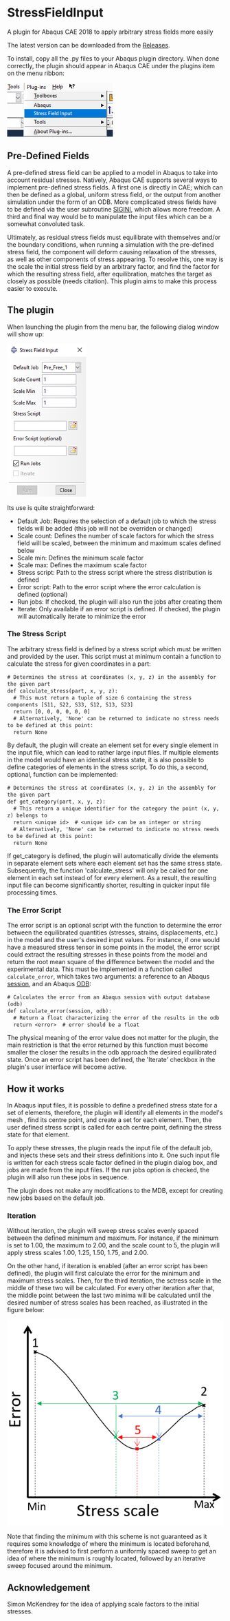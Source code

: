 # StressFieldInput
A plugin for Abaqus CAE 2018 to apply arbitrary stress fields more easily

The latest version can be downloaded from the [Releases](https://github.com/smrg-uob/StressFieldInput/releases).

To install, copy all the .py files to your Abaqus plugin directory.
When done correctly, the plugin should appear in Abaqus CAE under the plugins item on the menu ribbon:

![Plugin](https://github.com/smrg-uob/StressFieldInput/blob/main/doc/plugin.png)


## Pre-Defined Fields
A pre-defined stress field can be applied to a model in Abaqus to take into account residual stresses.
Natively, Abaqus CAE supports several ways to implement pre-defined stress fields. A first one is directly in CAE; which can then be defined as a global, uniform stress field, or the output from another simulation under the form of an ODB. More complicated stress fields have to be defined via the user subroutine [SIGINI](http://130.149.89.49:2080/v6.13/books/sub/ch01s01asb18.html), which allows more freedom.
A third and final way would be to manipulate the input files which can be a somewhat convoluted task.

Ultimately, as residual stress fields must equilibrate with themselves and/or the boundary conditions, when running a simulation with the pre-defined stress field, the component will deform causing relaxation of the stresses, as well as other components of stress appearing.
To resolve this, one way is the scale the initial stress field by an arbitrary factor, and find the factor for which the resulting stress field, after equilibration, matches the target as closely as possible (needs citation).
This plugin aims to make this process easier to execute.


## The plugin
When launching the plugin from the menu bar, the following dialog window will show up:

![User Interface](https://github.com/smrg-uob/StressFieldInput/blob/main/doc/gui_overview.png)

Its use is quite straightforward:
* Default Job: Requires the selection of a default job to which the stress fields will be added (this job will not be overriden or changed)
* Scale count: Defines the number of scale factors for which the stress field will be scaled, between the minimum and maximum scales defined below
* Scale min: Defines the minimum scale factor
* Scale max: Defines the maximum scale factor
* Stress script: Path to the stress script where the stress distribution is defined
* Error script: Path to the error script where the error calculation is defined (optional)
* Run jobs: If checked, the plugin will also run the jobs after creating them
* Iterate: Only available if an error script is defined. If checked, the plugin will automatically iterate to minimize the error

### The Stress Script
The arbitrary stress field is defined by a stress script which must be written and provided by the user.
This script must at minimum contain a function to calculate the stress for given coordinates in a part:
```
# Determines the stress at coordinates (x, y, z) in the assembly for the given part
def calculate_stress(part, x, y, z):
  # This must return a tuple of size 6 containing the stress components [S11, S22, S33, S12, S13, S23]
  return [0, 0, 0, 0, 0, 0]
  # Alternatively, 'None' can be returned to indicate no stress needs to be defined at this point:
  return None
```

By default, the plugin will create an element set for every single element in the input file, which can lead to rather large input files.
If multiple elements in the model would have an identical stress state, it is also possible to define categories of elements in the stress script.
To do this, a second, optional, function can be implemented:
```
# Determines the stress at coordinates (x, y, z) in the assembly for the given part
def get_category(part, x, y, z):
  # This return a unique identifier for the category the point (x, y, z) belongs to
  return <unique id>  # <unique id> can be an integer or string
  # Alternatively, 'None' can be returned to indicate no stress needs to be defined at this point:
  return None
```

If get_category is defined, the plugin will automatically divide the elements in separate element sets where each element set has the same stress state.
Subsequently, the function 'calculate_stress' will only be called for one element in each set instead of for every element.
As a result, the resulting input file can become significantly shorter, resulting in quicker input file processing times.


###  The Error Script
The error script is an optional script with the function to determine the error between the equilibrated quantities (stresses, strains, displacements, etc.) in the model and the user's desired input values.
For instance, if one would have a measured stress tensor in some points in the model, the error script could extract the resulting stresses in these points from the model and return the root mean square of the difference between the model and the experimental data.
This must be implemented in a function called `calculate_error`, which takes two arguments: a reference to an Abaqus [session](http://130.149.89.49:2080/v6.13/books/ker/pt01ch47pyo01.html), and an Abaqus [ODB](http://130.149.89.49:2080/v6.13/books/ker/pt01ch34pyo01.html):
```
# Calculates the error from an Abaqus session with output database (odb)
def calculate_error(session, odb):
  # Return a float characterizing the error of the results in the odb
  return <error>  # error should be a float  
```

The physical meaning of the error value does not matter for the plugin, the main restriction is that the error returned by this function must become smaller the closer the results in the odb approach the desired equilibrated state.
Once an error script has been defined, the 'Iterate' checkbox in the plugin's user interface will become active.


## How it works
In Abaqus input files, it is possible to define a predefined stress state for a set of elements, therefore, the plugin will identify all elements in the model's mesh , find its centre point, and create a set for each element.
Then, the user defined stress script is called for each centre point, defining the stress state for that element.

To apply these stresses, the plugin reads the input file of the default job, and injects these sets and their stress definitions into it.
One such input file is written for each stress scale factor defined in the plugin dialog box, and jobs are made from the input files.
If the run jobs option is checked, the plugin will also run these jobs in sequence.

The plugin does not make any modifications to the MDB, except for creating new jobs based on the default job.

### Iteration
Without iteration, the plugin will sweep stress scales evenly spaced between the defined minimum and maximum. For instance, if the minimum is set to 1.00, the maximum to 2.00, and the scale count to 5, the plugin will apply stress scales 1.00, 1.25, 1.50, 1.75, and 2.00.

On the other hand, if iteration is enabled (after an error script has been defined), the plugin will first calculate the error for the minimum and maximum stress scales. Then, for the third iteration, the sctress scale in the middle of these two will be calculated.
For every other iteration after that, the middle point between the last two minima will be calculated until the desired number of stress scales has been reached, as illustrated in the figure below:

![Iteration Scheme](https://github.com/smrg-uob/StressFieldInput/blob/main/doc/iteration_scheme.png)

Note that finding the minimum with this scheme is not guaranteed as it requires some knowledge of where the minimum is located beforehand, therefore it is advised to first perform a uniformly spaced sweep to get an idea of where the minimum is roughly located, followed by an iterative sweep focused around the minimum.


## Acknowledgement
Simon McKendrey for the idea of applying scale factors to the initial stresses.
